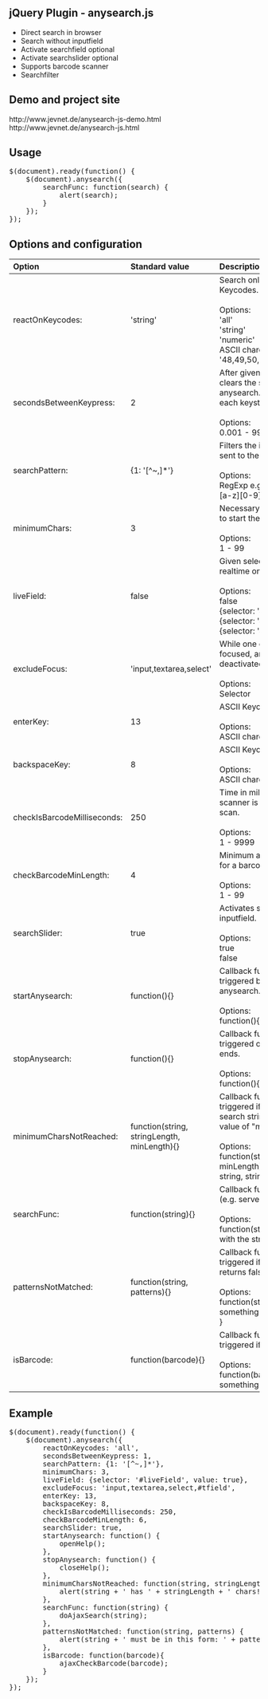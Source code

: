 <h2>jQuery Plugin - anysearch.js</h2>
<ul>
<li>Direct search in browser</li>
<li>Search without inputfield</li>
<li>Activate searchfield optional</li>
<li>Activate searchslider optional</li>
<li>Supports barcode scanner</li>
<li>Searchfilter</li>
</ul>
<h2>Demo and project site</h2>
http://www.jevnet.de/anysearch-js-demo.html<br>
http://www.jevnet.de/anysearch-js.html

<div class="bs-example">
    <h2>Usage</h2>
<pre>$(document).ready(function() { 
    $(document).anysearch({
        searchFunc: function(search) {
            alert(search);
        }
    });
});</pre>
</div>

<div class="bs-example">
    <h2>Options and configuration</h2>
    <table class="table table-bordered">
        <thead>
            <tr>
                <th style="text-align: left">Option</th>
                <th style="text-align: left">Standard value</th>                            
                <th style="text-align: left">Description</th>
            </tr>
        </thead>
        <tbody>
            <tr><td>reactOnKeycodes:</td><td>'string'</td><td>Search only reacts on given ASCII Keycodes.<br><br>Options:<br>'all' <br>'string' <br>'numeric' <br>ASCII charcodes e.g.: '48,49,50,51,52,53,54,55,56,57'</td></tr>
            <tr><td>secondsBetweenKeypress:</td><td>2</td><td>After given time anysearch.js clears the search string. anysearch.js resets the timer on each keystroke.<br><br>Options: <br>0.001 - 99</td></tr>
            <tr><td>searchPattern:</td><td>{1: '[^~,]*'}</td><td>Filters the input string, before it is sent to the search.<br><br>Options: <br>RegExp e.g.: {1: '(\\d+)', 2: '((?:[a-z][0-9]+))'} </td></tr>
            <tr><td>minimumChars:</td><td>3</td><td>Necessary amount of charakters to start the search script.<br><br>Options:<br> 1 - 99 </td></tr>
            <tr><td>liveField:</td><td>false</td><td>Given selector will be filled in realtime on writing.<br><br>Options:<br> false<br>{selector: '#example', value: true}<br>{selector: '#example', html: true}<br>{selector: '#example', attr: 'title'}</td></tr>
            <tr><td>excludeFocus:</td><td>'input,textarea,select'</td><td>While one of the given selectors focused, anysearch will be deactivated.<br><br>Options: <br>Selector</td></tr>
            <tr><td>enterKey:</td><td>13</td><td>ASCII Keycode for Enter.<br><br>Options:<br> ASCII charcode</td></tr>
            <tr><td>backspaceKey:</td><td>8</td><td>ASCII Keycode for Backspace.<br><br>Options:<br> ASCII charcode</td></tr>
            <tr><td>checkIsBarcodeMilliseconds:</td><td>250</td><td>Time in milliseconds the barcode scanner is allowed to need for a scan.<br><br>Options:<br> 1 - 9999</td></tr>
            <tr><td>checkBarcodeMinLength:</td><td>4</td><td>Minimum amount of characters for a barcode.<br><br>Options:<br> 1 - 99</td></tr>
            <tr><td>searchSlider:</td><td>true</td><td>Activates searchslider with inputfield.<br><br>Options:<br> true<br>false</td></tr>
            <tr><td>startAnysearch:</td><td>function(){}</td><td>Callback function will be triggered by first reaction of anysearch.js<br><br>Options:<br> function(){ // do something }</td></tr>
            <tr><td>stopAnysearch:</td><td>function(){}</td><td>Callback function will be triggered once anysearch.js ends.<br><br>Options:<br> function(){ // do something }</td></tr>
            <tr><td>minimumCharsNotReached:</td><td>function(string, stringLength, minLength){}</td><td>Callback function will be triggered if the length of the search string is lower then the value of "minimumChars". <br><br>Options:<br> function(string, stringLength, minLength){ // do something with string, stringLength, minLength }</td></tr>
            <tr><td>searchFunc:</td><td>function(string){}</td><td>Callback function for the search (e.g. serverside script).<br><br>Options:<br> function(string){ // do something with the string }</td></tr>
            <tr><td>patternsNotMatched:</td><td>function(string, patterns){}</td><td>Callback function will be triggered if "searchPattern" returns false.<br><br>Options:<br> function(string, patterns){ // do something with string or patterns }</td></tr>
            <tr><td>isBarcode:</td><td>function(barcode){}</td><td>Callback function will be triggered if a barcode is detected.<br><br>Options:<br> function(barcode){ // do something with the barcode }</td></tr>
        </tbody>
    </table>
</div>

<div class="bs-example">
    <h2>Example</h2>
    <pre>$(document).ready(function() {
    $(document).anysearch({
        reactOnKeycodes: 'all',
        secondsBetweenKeypress: 1,
        searchPattern: {1: '[^~,]*'},
        minimumChars: 3,
        liveField: {selector: '#liveField', value: true},
        excludeFocus: 'input,textarea,select,#tfield',
        enterKey: 13,
        backspaceKey: 8,
        checkIsBarcodeMilliseconds: 250,
        checkBarcodeMinLength: 6,
        searchSlider: true,
        startAnysearch: function() {
            openHelp();
        },
        stopAnysearch: function() {
            closeHelp();
        },
        minimumCharsNotReached: function(string, stringLength, minLength) {
            alert(string + ' has ' + stringLength + ' chars! Minlength: ' + minLength);
        },
        searchFunc: function(string) {
            doAjaxSearch(string);
        },
        patternsNotMatched: function(string, patterns) {
            alert(string + ' must be in this form: ' + patterns);
        }, 
        isBarcode: function(barcode){
            ajaxCheckBarcode(barcode);
        }
    });
});</pre>
</div>
 
